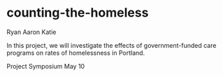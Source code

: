 # counting-the-homeless


Ryan 
Aaron
Katie 

In this project, we will investigate the effects of government-funded care programs on rates of homelessness in Portland. 

Project Symposium May 10